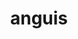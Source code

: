 ---
title: anguis
meaning: snake; dragon
pos: nounthird
genitive: anguis
abbgender: m./f.
abbgender2: masc./fem.
gender: masculine/feminine
declension: third
---